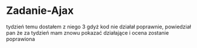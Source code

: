 # Zadanie-Ajax
tydzień temu dostałem z niego 3 gdyż kod nie działał poprawnie, powiedział pan że za tydzień mam znowu pokazać działające i ocena zostanie poprawiona 
